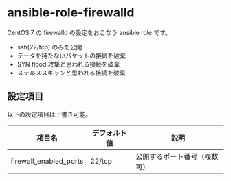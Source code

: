 # ansible-role-firewalld

CentOS 7 の firewalld の設定をおこなう ansible role です。

* ssh(22/tcp) のみを公開
* データを持たないパケットの接続を破棄
* SYN flood 攻撃と思われる接続を破棄
* ステルススキャンと思われる接続を破棄

## 設定項目

以下の設定項目は上書き可能。

| 項目名                 | デフォルト値 | 説明                         |
| ---------------------- | ------------ | ---------------------------- |
| firewall_enabled_ports | 22/tcp       | 公開するポート番号（複数可） |
